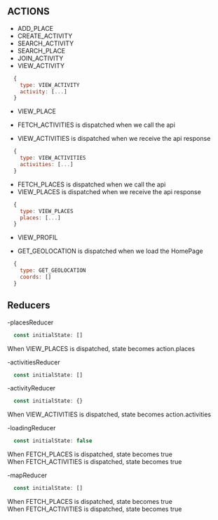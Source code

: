## ACTIONS

- ADD_PLACE
- CREATE_ACTIVITY
- SEARCH_ACTIVITY
- SEARCH_PLACE
- JOIN_ACTIVITY
- VIEW_ACTIVITY
```javascript
  {
    type: VIEW_ACTIVITY
    activity: [...]
  }
```

- VIEW_PLACE

- FETCH_ACTIVITIES is dispatched when we call the api
- VIEW_ACTIVITIES is dispatched when we receive the api response

```javascript
  {
    type: VIEW_ACTIVITIES
    activities: [...]
  }
```

- FETCH_PLACES is dispatched when we call the api
- VIEW_PLACES is dispatched when we receive the api response

```javascript
  {
    type: VIEW_PLACES
    places: [...]
  }
```

- VIEW_PROFIL

- GET_GEOLOCATION is dispatched when we load the HomePage

```javascript
  {
    type: GET_GEOLOCATION
    coords: []
  }
```

## Reducers

-placesReducer

```javascript
  const initialState: []
```

When VIEW_PLACES is dispatched, state becomes action.places

-activitiesReducer

```javascript
  const initialState: []
```

-activityReducer
```javascript
  const initialState: {}
```

When VIEW_ACTIVITIES is dispatched, state becomes action.activities

-loadingReducer

```javascript
  const initialState: false
```

When FETCH_PLACES is dispatched, state becomes true  
When FETCH_ACTIVITIES is dispatched, state becomes true

-mapReducer

```javascript
  const initialState: []
```

When FETCH_PLACES is dispatched, state becomes true  
When FETCH_ACTIVITIES is dispatched, state becomes true
